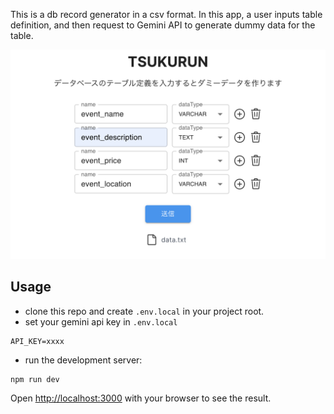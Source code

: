 This is a db record generator in a csv format.
In this app, a user inputs table definition, and then request to Gemini API to generate dummy data for the table.

<img src="screenshot.png" width="600">

## Usage

- clone this repo and create `.env.local` in your project root.
- set your gemini api key in `.env.local`

```
API_KEY=xxxx
```

- run the development server:

```bash
npm run dev
```

Open [http://localhost:3000](http://localhost:3000) with your browser to see the result.
